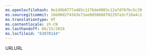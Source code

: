 ```yaml
---
ms.openlocfilehash: 0e2d9b0777a485c1276de0803c12a7d76fbc5c39
ms.sourcegitcommit: 1bb00d2f4343e73ae8d58668f02297a3cf10a4c1
ms.translationtype: HT
ms.contentlocale: zh-CN
ms.lasthandoff: 06/15/2019
ms.locfileid: "63878144"
---
```

<span data-ttu-id="9067d-101">URL</span><span class="sxs-lookup"><span data-stu-id="9067d-101">URL</span></span>